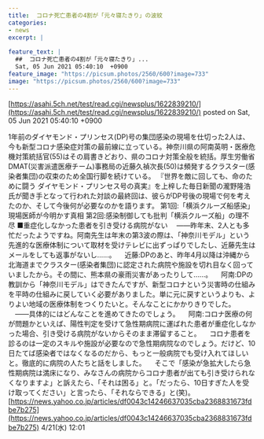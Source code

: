 ```yaml
---
title:  コロナ死亡患者の4割が「元々寝たきり」の波紋  
categories:
- news
excerpt: |
  
feature_text: |
  ##  コロナ死亡患者の4割が「元々寝たきり」...
  Sat, 05 Jun 2021 05:40:10  +0900
feature_image: "https://picsum.photos/2560/600?image=733"
image: "https://picsum.photos/2560/600?image=733"
---
```


[https://asahi.5ch.net/test/read.cgi/newsplus/1622839210/](https://asahi.5ch.net/test/read.cgi/newsplus/1622839210/)
posted on Sat, 05 Jun 2021 05:40:10  +0900

<!--more-->

1年前のダイヤモンド・プリンセス(DP)号の集団感染の現場を仕切った2人は、今も新型コロナ感染症対策の最前線に立っている。神奈川県の阿南英明・医療危機対策統括官(55)はその肩書きどおり、県のコロナ対策全般を統括。厚生労働省DMAT(災害派遣医療チーム)事務局の近藤久禎次長(50)は頻発するクラスター(感染者集団)の収束のため全国行脚を続けている。 『世界を敵に回しても、命のために闘う ダイヤモンド・プリンセス号の真実』を上梓した毎日新聞の瀧野隆浩氏が聞き手となって行われた対談の最終回は、彼らがDP号後の現場で何を考えたのか、そして今後何が必要なのかを語ります。 第1回:「横浜クルーズ船感染」現場医師が今明かす真相 第2回:感染制御しても批判「横浜クルーズ船」の理不尽 ■重症化しなかった患者を引き受ける病院がない 　——昨年末、2人とも多忙だったようですね。阿南先生は年末の第3波の際は、「神奈川モデル」という先進的な医療体制について取材を受けテレビに出ずっぱりでしたし、近藤先生はメールをしても返事がないし……。 　近藤:DPのあと、昨年4月以降は沖縄から北海道までクラスター(感染者集団)に認定された病院や施設を切れ目なく回っていましたから。その間に、熊本県の豪雨災害があったりして……。 　阿南:DPの教訓から「神奈川モデル」はできたんですが、新型コロナという災害時の仕組みを平時の仕組みに戻していく必要がありました。単に元に戻すというよりも、よりよい地域の医療体制をつくりたいと。そんなことにかかりきりでした。 　——具体的にはどんなことを進めてきたのでしょう。 　阿南:コロナ医療の何が問題かといえば、陽性判定を受けて急性期病院に運ばれた患者が重症化しなかった場合、引き受ける病院がないからそのまま滞留すること。 　コロナ患者を診るのは一定のスキルや施設が必要なので急性期病院なのでしょう。だけど、10日たてば感染者ではなくなるのだから、もっと一般病院でも受け入れてほしいと。徹底的に病院の人たちと話をしました。 　そこで「感染が急拡大したら急性期病院は満床になり、みなさんの病院からコロナ患者が出ても引き受けられなくなりますよ」と訴えたら、「それは困る」と。「だったら、10日すぎた人を受け取ってください」と言ったら、「それならできる」と(笑)。 [https://news.yahoo.co.jp/articles/df0043c14246637035cba2368831673fdbe7b275](https://news.yahoo.co.jp/articles/df0043c14246637035cba2368831673fdbe7b275) 4/21(水) 12:01

